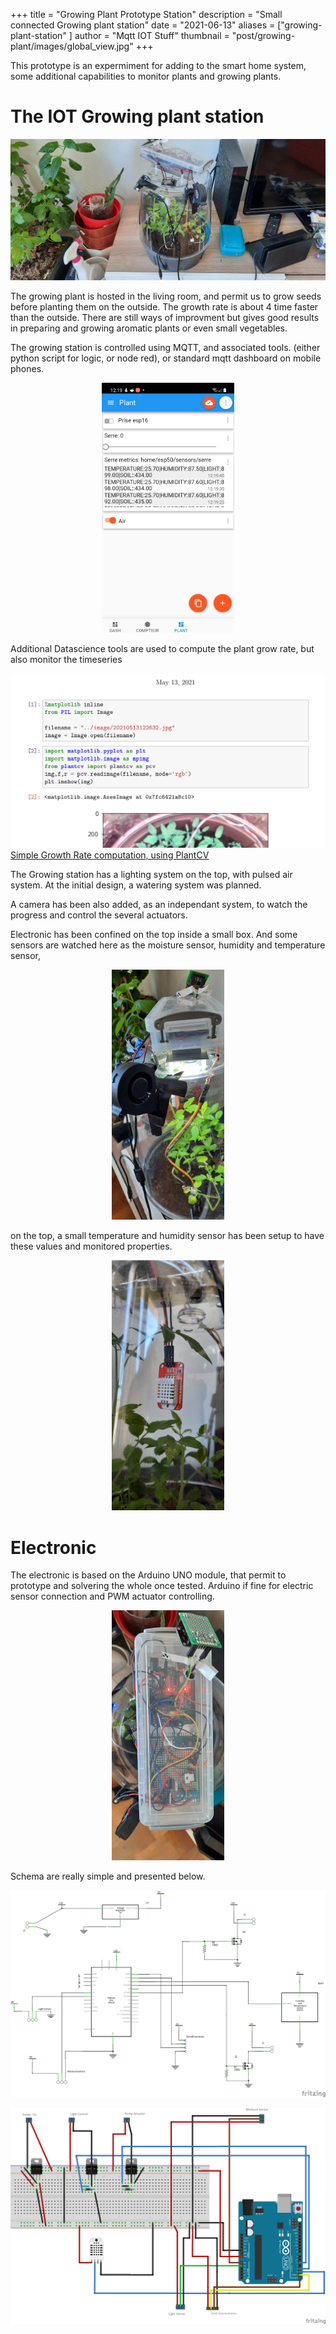 +++
title = "Growing Plant Prototype Station"
description = "Small connected Growing plant station"
date = "2021-06-13"
aliases = ["growing-plant-station" ]
author = "Mqtt IOT Stuff"
thumbnail = "post/growing-plant/images/global_view.jpg"
+++

This prototype is an expermiment for adding to the smart home system, some additional capabilities to monitor plants and growing plants. 


# The IOT Growing plant station

![Global view of the installation](images/global_view.jpg)

The growing plant is hosted in the living room, and permit us to grow seeds before planting them on the outside. The growth rate is about 4 time faster than the outside. There are still ways of improvment but gives good results in preparing and growing aromatic plants or even small vegetables.


The growing station is controlled using MQTT, and associated tools. (either python script for logic, or node red), or standard mqtt dashboard on mobile phones.

<div style="text-align:center;">
	<img src="images/mqttdashboard.jpg" style="max-height:400px; align:center" />
</div>

Additional Datascience tools are used to compute the plant grow rate, but also monitor the timeseries

![](images/growth_rate_report.png)
[Simple Growth Rate computation, using PlantCV](growth_rate_plantcv.pdf)



 
The Growing station has a lighting system on the top, with pulsed air system. At the initial design, a watering system was planned. 


A camera has been also added, as an independant system, to watch the progress and control the several actuators.


Electronic has been confined on the top inside a small box. And some sensors are watched here as the moisture sensor, humidity and temperature sensor, 

<div style="text-align:center;">
<a href="images/focus_turbine.jpg"><img src="images/focus_turbine.jpg" style="max-height:400px; align:center" /></a>
</div>


on the top, a small temperature and humidity sensor has been setup to have these values and monitored properties. 

<div style="text-align:center;">
<a href="images/dht22.jpg"><img src="images/dht22.jpg" style="max-height:400px; align:center" /></a>
</div>

# Electronic

The electronic is based on the Arduino UNO module, that permit to prototype and solvering the whole once tested. Arduino if fine for electric sensor connection and PWM actuator controlling.

<div style="text-align:center;">
<a href="images/electronic.jpg"><img src="images/electronic.jpg" style="max-height:400px; align:center" /></a>
</div>

Schema are really simple and presented below.

![Schematic](images/schema_serre_schema.png)

![Prototype View](images/schema_serre_bb.png)

